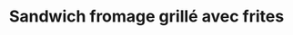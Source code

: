 ---
title: "Sandwich fromage grillé avec frites"
description: ""
price_s: "7.50"
price_l: ""
price_lg: ""
weight: "1"
hidden: true
---
